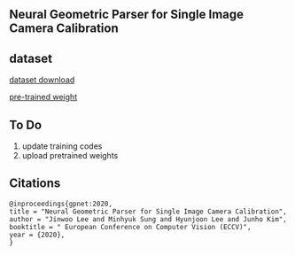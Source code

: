 ## Neural Geometric Parser for Single Image Camera Calibration

## dataset

[dataset download](https://drive.google.com/file/d/1opDR_j-9y4TY82ZscBb-xYAoMkTocAOp/view?usp=sharing)

[pre-trained weight](https://drive.google.com/file/d/1Hct1ES7XUael6vr2YsD7TR9QtRNNt0y4/view?usp=sharing)

## To Do
1. update training codes
2. upload pretrained weights


## Citations
```
@inproceedings{gpnet:2020,
title = "Neural Geometric Parser for Single Image Camera Calibration",
author = "Jinwoo Lee and Minhyuk Sung and Hyunjoon Lee and Junho Kim",
booktitle = " European Conference on Computer Vision (ECCV)",
year = {2020},
}
```
